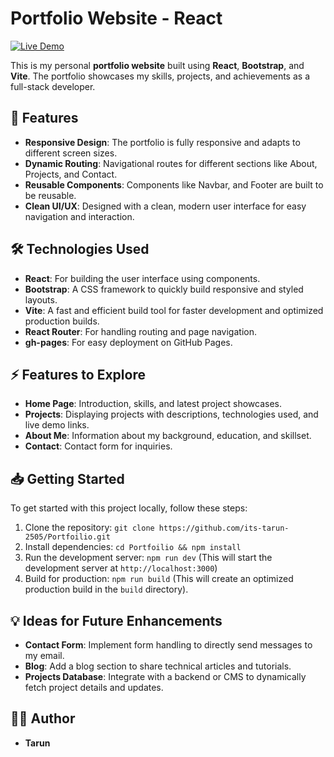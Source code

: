 # Portfolio Website - React
[![Live Demo](https://img.shields.io/badge/Live%20Demo-roomloop.com-blue?style=for-the-badge&logo=firefox)](https://portfoilio-topaz.vercel.app/home)

This is my personal **portfolio website** built using **React**, **Bootstrap**, and **Vite**. The portfolio showcases my skills, projects, and achievements as a full-stack developer.

## 🚀 Features

- **Responsive Design**: The portfolio is fully responsive and adapts to different screen sizes.
- **Dynamic Routing**: Navigational routes for different sections like About, Projects, and Contact.
- **Reusable Components**: Components like Navbar, and Footer are built to be reusable.
- **Clean UI/UX**: Designed with a clean, modern user interface for easy navigation and interaction.

## 🛠 Technologies Used

- **React**: For building the user interface using components.
- **Bootstrap**: A CSS framework to quickly build responsive and styled layouts.
- **Vite**: A fast and efficient build tool for faster development and optimized production builds.
- **React Router**: For handling routing and page navigation.
- **gh-pages**: For easy deployment on GitHub Pages.

## ⚡ Features to Explore

- **Home Page**: Introduction, skills, and latest project showcases.
- **Projects**: Displaying projects with descriptions, technologies used, and live demo links.
- **About Me**: Information about my background, education, and skillset.
- **Contact**: Contact form for inquiries.

## 📥 Getting Started
To get started with this project locally, follow these steps:
1. Clone the repository: `git clone https://github.com/its-tarun-2505/Portfoilio.git`
2. Install dependencies: `cd Portfoilio && npm install`
3. Run the development server: `npm run dev` (This will start the development server at `http://localhost:3000`)
4. Build for production: `npm run build` (This will create an optimized production build in the `build` directory).

## 💡 Ideas for Future Enhancements
- **Contact Form**: Implement form handling to directly send messages to my email.
- **Blog**: Add a blog section to share technical articles and tutorials.
- **Projects Database**: Integrate with a backend or CMS to dynamically fetch project details and updates.

## 👨‍💻 Author
- **Tarun**
